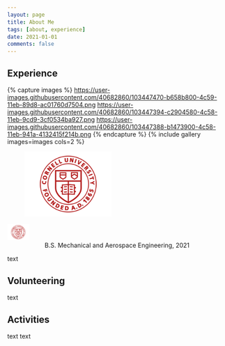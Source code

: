 ```yaml
---
layout: page
title: About Me
tags: [about, experience]
date: 2021-01-01
comments: false
---
```


## Experience

{% capture images %}
    https://user-images.githubusercontent.com/40682860/103447470-b658b800-4c59-11eb-89d8-ac01760d7504.png
    https://user-images.githubusercontent.com/40682860/103447394-c2904580-4c58-11eb-9cd9-3cf0534ba927.png
    https://user-images.githubusercontent.com/40682860/103447388-b1473900-4c58-11eb-941a-4132415f214b.png
{% endcapture %}
{% include gallery images=images cols=2 %}


<figure>
	<img src="/assets/img/cornell.png" width="200">
</figure>
<img src="/assets/img/cornell.png" width="50">
<center>B.S. Mechanical and Aerospace Engineering, 2021 </center>


text

## Volunteering

text

## Activities

text
text
